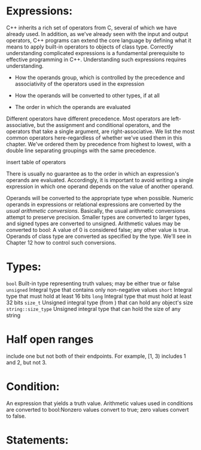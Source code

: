 # Expressions:
C++ inherits a rich set of operators from C, several of which we have already used. In addition, as we've already seen with the input and output operators, C++ programs can extend the core language by defining what it means to apply built-in operators to objects of class type. Correctly understanding complicated expressions is a fundamental prerequisite to effective programming in C++. Understanding such expressions requires understanding.

+ How the operands group, which is controlled by the precedence and associativity of the operators used in the expression

+ How the operands will be converted to other types, if at all

+ The order in which the operands are evaluated

Different operators have different precedence. Most operators are left-associative, but the assignment and conditional operators, and the operators that take a single argument, are right-associative. We list the most common operators here-regardless of whether we've used them in this chapter. We've ordered them by precedence from highest to lowest, with a double line separating groupings with the same precedence.

insert table of operators

There is usually no guarantee as to the order in which an expression's operands are evaluated. Accordingly, it is important to avoid writing a single expression in which one operand depends on the value of another operand.

Operands will be converted to the appropriate type when possible. Numeric operands in expressions or relational expressions are converted by the *usual arithmetic conversions*. Basically, the usual arithmetic conversions attempt to preserve precision. Smaller types are converted to larger types, and signed types are converted to unsigned. Arithmetic values may be converted to bool: A value of 0 is considered false; any other value is true. Operands of class type are converted as specified by the type. We'll see in Chapter 12 how to control such conversions.


# Types:
``` bool ```    Built-in type representing truth values; may be either true or false
``` unsigned ``` Integral type that contains only non-negative values
``` short ```  Integral type that must hold at least 16 bits
``` long ```   Integral type that must hold at least 32 bits
``` size_t ``` Unsigned integral type (from <cstddef>) that can hold any object's size
``` string::size_type```  Unsigned integral type that can hold the size of any string

# Half open ranges
include one but not both of their endpoints. For example, [1, 3) includes 1 and 2, but not 3.

# Condition:
An expression that yields a truth value. Arithmetic values used in conditions are converted to bool:Nonzero values convert to true; zero values convert to false.
# Statements: 